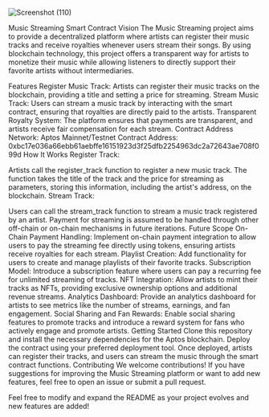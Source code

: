 ![Screenshot (110)](https://github.com/user-attachments/assets/c0c8fbca-2cb1-41ad-bc2b-0d7b9c141ef3)

Music Streaming Smart Contract
Vision
The Music Streaming project aims to provide a decentralized platform where artists can register their music tracks and receive royalties whenever users stream their songs. By using blockchain technology, this project offers a transparent way for artists to monetize their music while allowing listeners to directly support their favorite artists without intermediaries.

Features
Register Music Track: Artists can register their music tracks on the blockchain, providing a title and setting a price for streaming.
Stream Music Track: Users can stream a music track by interacting with the smart contract, ensuring that royalties are directly paid to the artists.
Transparent Royalty System: The platform ensures that payments are transparent, and artists receive fair compensation for each stream.
Contract Address
Network: Aptos Mainnet/Testnet
Contract Address: 0xbc17e036a66ebb61aebffe16151923d3f25dfb2254963dc2a72643ae708f099d
How It Works
Register Track:

Artists call the register_track function to register a new music track.
The function takes the title of the track and the price for streaming as parameters, storing this information, including the artist's address, on the blockchain.
Stream Track:

Users can call the stream_track function to stream a music track registered by an artist.
Payment for streaming is assumed to be handled through other off-chain or on-chain mechanisms in future iterations.
Future Scope
On-Chain Payment Handling: Implement on-chain payment integration to allow users to pay the streaming fee directly using tokens, ensuring artists receive royalties for each stream.
Playlist Creation: Add functionality for users to create and manage playlists of their favorite tracks.
Subscription Model: Introduce a subscription feature where users can pay a recurring fee for unlimited streaming of tracks.
NFT Integration: Allow artists to mint their tracks as NFTs, providing exclusive ownership options and additional revenue streams.
Analytics Dashboard: Provide an analytics dashboard for artists to see metrics like the number of streams, earnings, and fan engagement.
Social Sharing and Fan Rewards: Enable social sharing features to promote tracks and introduce a reward system for fans who actively engage and promote artists.
Getting Started
Clone this repository and install the necessary dependencies for the Aptos blockchain.
Deploy the contract using your preferred deployment tool.
Once deployed, artists can register their tracks, and users can stream the music through the smart contract functions.
Contributing
We welcome contributions! If you have suggestions for improving the Music Streaming platform or want to add new features, feel free to open an issue or submit a pull request.

Feel free to modify and expand the README as your project evolves and new features are added!
